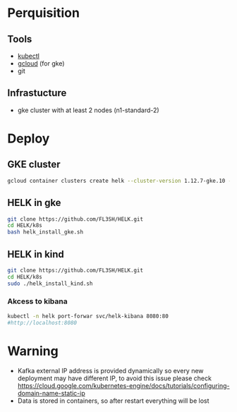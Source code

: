 # Perquisition
## Tools
 - [kubectl](https://kubernetes.io/docs/tasks/tools/install-kubectl/)
 - [gcloud](https://cloud.google.com/sdk/docs/downloads-interactive) (for gke)
 - git
 
## Infrastucture
- gke cluster with at least 2 nodes (n1-standard-2)

# Deploy
## GKE cluster
```bash
gcloud container clusters create helk --cluster-version 1.12.7-gke.10 --num-nodes 2 --machine-type n1-standard-2
```
## HELK in gke
```bash
git clone https://github.com/FL3SH/HELK.git
cd HELK/k8s
bash helk_install_gke.sh
```
## HELK in kind
```bash
git clone https://github.com/FL3SH/HELK.git
cd HELK/k8s
sudo ./helk_install_kind.sh
```
### Akcess to kibana
```bash
kubectl -n helk port-forwar svc/helk-kibana 8080:80 
#http://localhost:8080
```

# Warning
- Kafka external IP address is provided dynamically so every new deployment may have different IP, to avoid this issue please check https://cloud.google.com/kubernetes-engine/docs/tutorials/configuring-domain-name-static-ip
- Data is stored in containers, so after restart everything will be lost

